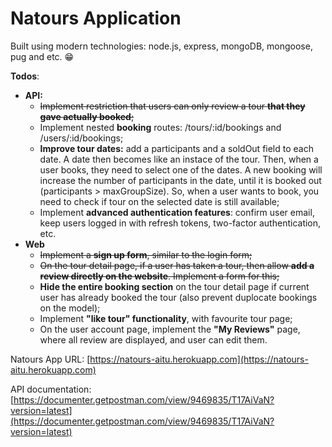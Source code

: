 # Natours Application

Built using modern technologies: node.js, express, mongoDB, mongoose, pug and etc. 😁

**Todos**: 

 - **API:**
	- ~~Implement restriction that users can only review a tour **that they gave actually booked**;~~
	- Implement nested **booking** routes: /tours/:id/bookings and /users/:id/bookings;
	- **Improve tour dates:** add a participants and a soldOut field to each date. A date then becomes like an instace of the tour. Then, when a user books, they need to select one of the dates. A new booking will increase the number of participants in the date, until it is booked out (participants > maxGroupSize). So, when a user wants to book, you need to check if tour on the selected date is still available;
	- Implement **advanced authentication features**: confirm user email, keep users logged in with refresh tokens, two-factor authentication, etc.
 - **Web**
	 - ~~Implement a **sign up form**, similar to the login form;~~
	 - ~~On the tour detail page, if a user has taken a tour, then allow **add a review directly on the website**. Implement a form for this;~~
	 - **Hide the entire booking section** on the tour detail page if current user has already booked the tour (also prevent duplocate bookings on the model);
	 - Implement **"like tour" functionality**, with favourite tour page;
	 -  On the user account page, implement the **"My Reviews"** page, where all review are displayed, and user can edit them. 

    

Natours App URL: [https://natours-aitu.herokuapp.com](https://natours-aitu.herokuapp.com)

API documentation: [https://documenter.getpostman.com/view/9469835/T17AiVaN?version=latest](https://documenter.getpostman.com/view/9469835/T17AiVaN?version=latest)
